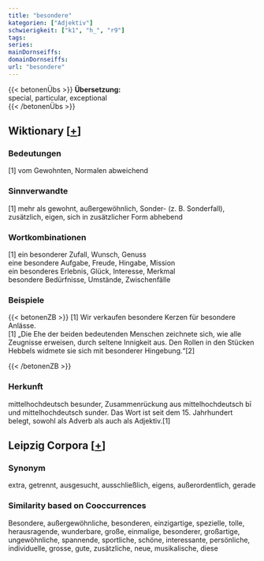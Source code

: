 ```yaml
---
title: "besondere"
kategorien: ["Adjektiv"]
schwierigkeit: ["k1", "h_", "r9"]
tags:
series:
mainDornseiffs:
domainDornseiffs:
url: "besondere"
---
```


{{< betonenÜbs >}}
**Übersetzung:**  
special, particular, exceptional  
{{< /betonenÜbs >}}

## Wiktionary [[+](https://de.wiktionary.org/wiki/besondere)]

### Bedeutungen
[1] vom Gewohnten, Normalen abweichend  

### Sinnverwandte
[1] mehr als gewohnt, außergewöhnlich, Sonder- (z. B. Sonderfall), zusätzlich, eigen, sich in zusätzlicher Form abhebend  

### Wortkombinationen
[1] ein besonderer Zufall, Wunsch, Genuss  
eine besondere Aufgabe, Freude, Hingabe, Mission  
ein besonderes Erlebnis, Glück, Interesse, Merkmal  
besondere Bedürfnisse, Umstände, Zwischenfälle  

### Beispiele
{{< betonenZB >}}
[1] Wir verkaufen besondere Kerzen für besondere Anlässe.  
[1] „Die Ehe der beiden bedeutenden Menschen zeichnete sich, wie alle Zeugnisse erweisen, durch seltene Innigkeit aus. Den Rollen in den Stücken Hebbels widmete sie sich mit besonderer Hingebung.“[2]  

{{< /betonenZB >}}
### Herkunft
mittelhochdeutsch besunder, Zusammenrückung aus mittelhochdeutsch bī und mittelhochdeutsch sunder. Das Wort ist seit dem 15. Jahrhundert belegt, sowohl als Adverb als auch als Adjektiv.[1]  


## Leipzig Corpora [[+](https://corpora.uni-leipzig.de/en/res?word=besondere&corpusId=deu_newscrawl-public_2018)]


### Synonym
extra, getrennt, ausgesucht, ausschließlich, eigens, außerordentlich, gerade


### Similarity based on Cooccurrences
Besondere, außergewöhnliche, besonderen, einzigartige, spezielle, tolle, herausragende, wunderbare, große, einmalige, besonderer, großartige, ungewöhnliche, spannende, sportliche, schöne, interessante, persönliche, individuelle, grosse, gute, zusätzliche, neue, musikalische, diese


